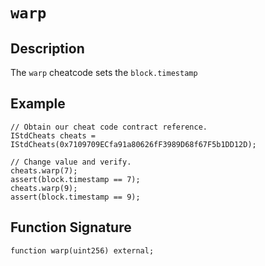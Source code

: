 # `warp`

## Description

The `warp` cheatcode sets the `block.timestamp`

## Example

```solidity
// Obtain our cheat code contract reference.
IStdCheats cheats = IStdCheats(0x7109709ECfa91a80626fF3989D68f67F5b1DD12D);

// Change value and verify.
cheats.warp(7);
assert(block.timestamp == 7);
cheats.warp(9);
assert(block.timestamp == 9);
```

## Function Signature

```solidity
function warp(uint256) external;
```
